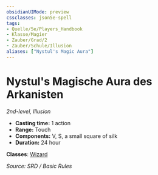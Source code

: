 ```yaml
---
obsidianUIMode: preview
cssclasses: json5e-spell
tags:
- Quelle/5e/Players_Handbook
- Klasse/Magier
- Zauber/Grad/2
- Zauber/Schule/Illusion
aliases: ["Nystul's Magic Aura"]
---
```

# Nystul's Magische Aura des Arkanisten
*2nd-level, Illusion*  

- **Casting time:** 1 action
- **Range:** Touch
- **Components:** V, S, a small square of silk
- **Duration:** 24 hour



**Classes**: [Wizard](../Charakteroptionen/Klassen/Magier.md)

*Source: SRD / Basic Rules*